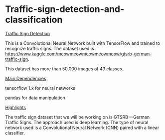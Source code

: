 # Traffic-sign-detection-and-classification

[Traffic Sign Detection](Traffic-Sign-Detection.md)

This is a Convolutional Neural Network built with TensorFlow and trained to recognize traffic signs. 
The dataset used is https://www.kaggle.com/meowmeowmeowmeowmeow/gtsrb-german-traffic-sign.

This dataset has more than 50,000 images of 43 classes.

[Main Dependencies](Main-Dependencies.md)

tensorflow 1.x for neural networks

pandas for data manipulation

[Highlights](highlights.md)

The traffic sign dataset that we will be working on is GTSRB — German Traffic Signs. 
The approach used is deep learning.
The type of neural network used is a Convolutional Neural Network (CNN) paired with a linear classifier.
